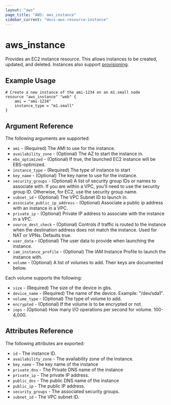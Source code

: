 ```yaml
---
layout: "aws"
page_title: "AWS: aws_instance"
sidebar_current: "docs-aws-resource-instance"
---
```


# aws\_instance

Provides an EC2 instance resource. This allows instances to be created, updated,
and deleted. Instances also support [provisioning](/docs/provisioners/index.html).

## Example Usage

```
# Create a new instance of the ami-1234 on an m1.small node
resource "aws_instance" "web" {
    ami = "ami-1234"
    instance_type = "m1.small"
}
```

## Argument Reference

The following arguments are supported:

* `ami` - (Required) The AMI to use for the instance.
* `availability_zone` - (Optional) The AZ to start the instance in.
* `ebs_optimized` - (Optional) If true, the launched EC2 instance will be
     EBS-optimized.
* `instance_type` - (Required) The type of instance to start
* `key_name` - (Optional) The key name to use for the instance.
* `security_groups` - (Optional) A list of security group IDs or names to associate with.
   If you are within a VPC, you'll need to use the security group ID. Otherwise,
   for EC2, use the security group name.
* `subnet_id` - (Optional) The VPC Subnet ID to launch in.
* `associate_public_ip_address` - (Optional) Associate a public ip address with an instance in a VPC.
* `private_ip` - (Optional) Private IP address to associate with the
     instance in a VPC.
* `source_dest_check` - (Optional) Controls if traffic is routed to the instance when
  the destination address does not match the instance. Used for NAT or VPNs. Defaults true.
* `user_data` - (Optional) The user data to provide when launching the instance.
* `iam_instance_profile` - (Optional) The IAM Instance Profile to
  launch the instance with.
* `volume` - (Optional) A list of volumes to add. Their keys are documented below.

Each volume supports the following:

* `size` - (Required) The size of the device in gbs.
* `device_name` - (Required) The name of the device.  Example: "/dev/sda1".
* `volume_type` - (Optional) The type of volume to add.
* `encrypted` - (Optional) If the volume is to be encrypted or not.
* `iops` - (Optional) How many I/O operations per second for volume.  100-4,000.

## Attributes Reference

The following attributes are exported:

* `id` - The instance ID.
* `availability_zone` - The availability zone of the instance.
* `key_name` - The key name of the instance
* `private_dns` - The Private DNS name of the instance
* `private_ip` - The private IP address.
* `public_dns` - The public DNS name of the instance
* `public_ip` - The public IP address.
* `security_groups` - The associated security groups.
* `subnet_id` - The VPC subnet ID.
